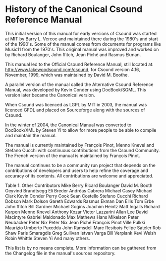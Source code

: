 # History of the Canonical Csound Reference Manual

This initial version of this manual for early versions of Csound was started at MIT by Barry L. Vercoe and maintained there during the 1980's and start of the 1990's. Some of the manual comes from documents for programs like Music11 from the 1970's. This original manual was improved and worked on by Richard Boulanger, John ffitch, Jean Piché and Rasmus Ekman.

This manual led to the Official Csound Reference Manual, still located at: http://www.lakewoodsound.com/csound, for Csound version 4.16, November, 1999, which was maintained by David M. Boothe.

A parallel version of the manual called the Alternative Csound Reference Manual, was developed by Kevin Conder using DocBook/SGML. This version later became the Canonical version.

When Csound was licenced as LGPL by MIT in 2003, the manual was licenced GFDL and placed on Sourceforge along with the sources of Csound.

In the winter of 2004, the Canonical Manual was converted to DocBook/XML by Steven Yi to allow for more people to be able to compile and maintain the manual.

The manual is currently maintained by François Pinot, Menno Knevel and Stefano Cucchi with continuous contributions from the Csound Community. The French version of the manual is maintained by François Pinot.

The manual continues to be a community run project that depends on the contributions of developers and users to help refine the coverage and accuracy of its contents. All contributions are welcome and appreciated.

Table 1. Other Contributors
Mike Berry
Ricard Boulanger
David M. Booth
Oeyvind Brandtsegg
Eli Breder
Andréas Cabrera
Michael Casey
Michael Clark
Kevin Conder
Perry Cook
Sean Costello
Stefano Cucchi
Richard Dobson
Mark Dolson
Gareth Edwards
Rasmus Ekman
Dan Ellis
Tom Erbe
John ffitch
Bill Gardner
Michael Gogins
Joachim Heintz
Matt Ingalls
Richard Karpen
Menno Knevel
Anthony Kozar
Victor Lazzarini
Allan Lee
David Macintyre
Gabriel Maldonado
Max Mathews
Hans Mikelson
Peter Neubäcker
Peter Nix
Peter Nix
Jean Piché
François Pinot
Ville Pulkki
Maurizio Umberto Puxeddu
John Ramsdell
Marc Resibois
Felipe Sateler
Rob Shaw
Paris Smaragdis
Greg Sullivan
Istvan Varga
Bill Verplank
Kevi Welsh
Robin Whittle
Steven Yi
And many others.

This list is by no means complete. More information can be gathered from the Changelog file in the manual's sources repository. 
